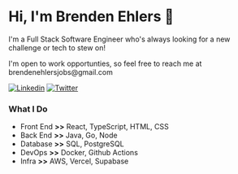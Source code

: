 <!--
**brendenehlers/brendenehlers** is a ✨ _special_ ✨ repository because its `README.md` (this file) appears on your GitHub profile.

Here are some ideas to get you started:

- 🔭 I’m currently working on ...
- 🌱 I’m currently learning ...
- 👯 I’m looking to collaborate on ...
- 🤔 I’m looking for help with ...
- 💬 Ask me about ...
- 📫 How to reach me: ...
- 😄 Pronouns: ...
- ⚡ Fun fact: ...
-->

<h1>Hi, I'm Brenden Ehlers 👋</h1>
<p>I'm a Full Stack Software Engineer who's always looking for a new challenge or tech to stew on!</p>
<p>I'm open to work opportunties, so feel free to reach me at brendenehlersjobs@gmail.com</p>

[![Linkedin](https://img.shields.io/badge/LinkedIn-0077B5?style=for-the-badge&logo=linkedin&logoColor=white)](https://www.linkedin.com/in/brendenehlers/)
[![Twitter](https://img.shields.io/badge/Twitter-1DA1F2?style=for-the-badge&logo=twitter&logoColor=white)](https://twitter.com/brendenehlers)

### What I Do

- Front End <strong>>></strong> React, TypeScript, HTML, CSS
- Back End <strong>>></strong> Java, Go, Node
- Database <strong>>></strong> SQL, PostgreSQL
- DevOps <strong>>></strong> Docker, Github Actions
- Infra <strong>>></strong> AWS, Vercel, Supabase
